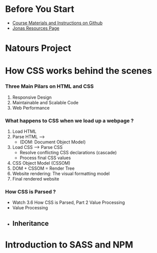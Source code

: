 # Before You Start

- [Course Materials and Instructions on Github](https://github.com/jonasschmedtmann/advanced-css-course)
- [Jonas Resources Page](http://codingheroes.io/resources/)

# Natours Project

# How CSS works behind the scenes

### Three Main Pilars on HTML and CSS

1. Responsive Design
2. Maintainable and Scalable Code
3. Web Performance

### What happens to CSS when we load up a webpage ?

1. Load HTML
2. Parse HTML -->
   - (DOM: Document Object Model)
3. Load CSS --> Parse CSS
   - Resolve conflicting CSS declarations (cascade)
   - Process final CSS values
4. CSS Object Model (CSSOM)
5. DOM + CSSOM = Render Tree
6. Website rendering: The visual formatting model
7. Final rendered website

### How CSS is Parsed ?

- Watch 3.6 How CSS is Parsed, Part 2 Value Processing
- Value Processing
- Inheritance
  -

# Introduction to SASS and NPM
